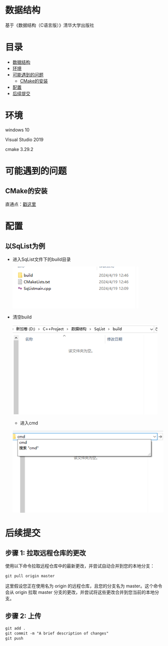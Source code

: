# 数据结构

基于《数据结构（C语言版）》清华大学出版社


# 目录
- [数据结构](#数据结构)
- [环境](#环境)
- [可能遇到的问题](#可能遇到的问题)
  - [CMake的安装](#CMake的安装)
- [配置](#配置)
- [后续提交](#后续提交)


# 环境

windows 10

Visual Studio 2019

cmake  3.29.2

# 可能遇到的问题

## CMake的安装

直通点：[戳这里](https://blog.csdn.net/sanqima/article/details/132634898?ops_request_misc=&request_id=&biz_id=102&utm_term=cmake%20windows&utm_medium=distribute.pc_search_result.none-task-blog-2~all~sobaiduweb~default-0-132634898.142^v100^pc_search_result_base7&spm=1018.2226.3001.4187)

# 配置

## 以SqList为例

- 进入SqList文件下的build目录

   ![](https://github.com/369qwer/Data_Structure/blob/master/Sample%20Photos/%E5%B1%8F%E5%B9%95%E6%88%AA%E5%9B%BE%202024-04-19%20130505.png)
- 清空build

   ![](https://github.com/369qwer/Data_Structure/blob/master/Sample%20Photos/%E5%B1%8F%E5%B9%95%E6%88%AA%E5%9B%BE%202024-04-19%20130543.png)
  - 进入cmd

   ![](https://github.com/369qwer/Data_Structure/blob/master/Sample%20Photos/%E5%B1%8F%E5%B9%95%E6%88%AA%E5%9B%BE%202024-04-19%20130554.png)

# 后续提交


## 步骤 1: 拉取远程仓库的更改

使用以下命令拉取远程仓库中的最新更改，并尝试自动合并到您的本地分支：
```
git pull origin master
```
这里假设您正在使用名为 origin 的远程仓库，且您的分支名为 master。这个命令会从 origin 拉取 master 分支的更改，并尝试将这些更改合并到您当前的本地分支。

## 步骤 2: 上传

```
git add .
git commit -m "A brief description of changes"
git push
```



